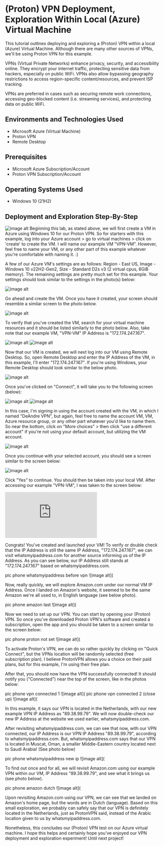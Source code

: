 <h1>(Proton) VPN Deployment, Exploration Within Local (Azure) Virtual Machine</h1>
This tutorial outlines deploying and exploring a (Proton) VPN within a local (Azure) Virtual Machine. Although there are many other sources of VPNs, we'll be using Proton VPN for this example. 

VPNs (Virtual Private Networks) enhance privacy, security, and accessibility online. They encrypt your internet traffic, protecting sensitive data from hackers, especially on public WiFi. VPNs also allow bypassing geography restrictions to access region-specific content/resources, and prevent ISP tracking.

VPNs are preferred in cases such as securing remote work connections, accessing geo-blocked content (i.e. streaming services), and protecting data on public WiFi.<br />

<h2>Environments and Technologies Used</h2>

- Microsoft Azure (Virtual Machine)
- Proton VPN
- Remote Desktop

<h2>Prerequisites</h2>

- Microsoft Azure Subscription/Account
- Proton VPN Subscription/Account

<h2>Operating Systems Used </h2>

- Windows 10 (21H2)


<h2>Deployment and Exploration Step-By-Step</h2>

<p>
</p>
<p>

![image alt](https://github.com/djl1024/test-pics/blob/7539a8178f8fcc4bcc13686c1ff5d7e5d4d3a175/Screenshot%202025-01-02%20075908.png)
      Beginning this lab, as stated above, we will first create a VM in Azure using Windows 10 for our Proton VPN. So for starters with this example, log into your Azure account > go to virtual machines > click on 'create' to create the VM. I will name our example VM "VPN-VM". However, feel free to name your VM, or any other part of this example whatever you're comfortable with naming it. :)
   
   A few of our Azure VM's settings are as follows: Region - East US, Image - Windows 10 v22H2-Gen2, Size - Standard D2s v3 (2 virtual cpus, 8GiB memory). The remaining settings are pretty much set for this example. Your settings should look similar to the settings in the photo(s) below:

   ![image alt](https://github.com/djl1024/test-pics/blob/7539a8178f8fcc4bcc13686c1ff5d7e5d4d3a175/Screenshot%202025-01-02%20082103.png)

   Go ahead and create the VM. Once you have it created, your screen should resemble a similar screen to the photo below. 

   ![image alt](https://github.com/djl1024/test-pics/blob/7539a8178f8fcc4bcc13686c1ff5d7e5d4d3a175/Screenshot%202025-01-02%20091639.png)

   To verify that you've created the VM, search for your virtual machine resources and it should be listed similarly to the photo below. Also, take note that our example VM, "VPN-VM" IP Address is "172.174.247.167".

   ![image alt](https://github.com/djl1024/test-pics/blob/7539a8178f8fcc4bcc13686c1ff5d7e5d4d3a175/Screenshot%202025-01-02%20091736.png)
   ![image alt](https://github.com/djl1024/test-pics/blob/7539a8178f8fcc4bcc13686c1ff5d7e5d4d3a175/Screenshot%202025-01-02%20094237.png)

   Now that our VM is created, we will next log into our VM using Remote Desktop. So, open Remote Desktop and enter the IP Address of the VM, in this example, I'll enter "172.174.247.167". If you're using Windows, your Remote Desktop should look similar to the below photo.

   ![image alt](https://github.com/djl1024/test-pics/blob/7539a8178f8fcc4bcc13686c1ff5d7e5d4d3a175/Screenshot%202025-01-02%20092250.png)

   Once you've clicked on "Connect", it will take you to the following screen (below):

   ![image alt](https://github.com/djl1024/test-pics/blob/7539a8178f8fcc4bcc13686c1ff5d7e5d4d3a175/Screenshot%202025-01-02%20092415.png)
   ![image alt](https://github.com/djl1024/test-pics/blob/7539a8178f8fcc4bcc13686c1ff5d7e5d4d3a175/Screenshot%202025-01-02%20092541.png)

   In this case, I'm signing in using the account created with the VM, in which I named "DeAndre VPN", but again, feel free to name the account VM, VM, Azure resource group, or any other part whatever you'd like to name them. So near the bottom, click on "More choices" > then click "use a different account" if you're not using your default account, but utilizing the VM account.

   ![image alt](https://github.com/djl1024/test-pics/blob/7539a8178f8fcc4bcc13686c1ff5d7e5d4d3a175/Screenshot%202025-01-02%20092830.png)

   Once you continue with your selected account, you should see a screen similar to the screen below:

   ![image alt](https://github.com/djl1024/test-pics/blob/7539a8178f8fcc4bcc13686c1ff5d7e5d4d3a175/Screenshot%202025-01-02%20092856.png)

   Click "Yes" to continue. You should then be taken into your local VM. After accessing our example "VPN-VM", I was taken to the screen below:

 ![image alt](https://www5.lunapic.com/editor/newsave.php)

   Congrats! You've created and launched your VM! To verify or double check that the IP Address is still the same IP Address, "172.174.247.167", we can visit whatsmyipaddress.com for another source informing us of the IP Address. As you can see below, our IP Address still stands at "172.174.247.167" based on whatsmyipaddress.com.

   pic phone whatsmyipaddress before vpn ![image alt](

   Now, really quickly, we will explore Amazon.com under our normal VM IP Address. Once I landed on Amazon's website, it seemed to be the same Amazon we're all used to, in English language (see below photo).

   pic phone amazon last ![image alt](
   
   Now we need to set up our VPN. You can start by opening your (Proton) VPN. So once you've downloaded Proton VPN's software and created a subscription, open the app and you should be taken to a screen similar to the screen below:

   pic phone proton not set ![image alt](

   To activate Proton's VPN, we can do so rather quickly by clicking on "Quick Connect", but the VPNs location will be randomly selected (free subscription plan). I believe ProtonVPN allows you a choice on their paid plans, but for this example, I'm using their free plan.

   After that, you should now have the VPN successfully connected! It should notify you ("Connected") near the top of the screen, like in the photos below:

   pic phone vpn connected 1 ![image alt](
   pic phone vpn connected 2 (close up) ![image alt](

In this example, it says our VPN is located in the Netherlands, with our new example VPN IP Address as "89.38.99.79". We will now double-check our new IP Address at the website we used earlier, whatsmyipaddress.com.

After revisiting whatsmyipaddress.com, we can see that now, with our VPN connected, our IP Address is our VPN IP Address "89.38.99.79", according to whatsmyipaddress.com. But, whatsmyipaddress.com says that our VPN is located in Muscat, Oman, a smaller Middle-Eastern country located next to Saudi Arabia! (See photo below)

pic phone whatsmyipaddress new ip ![image alt](

To find out once and for all, we will revisit Amazon.com using our example VPN within our VM, IP Address "89.38.99.79", and see what it brings us (see photo below).

pic phone amazon dutch ![image alt](

Upon revisiting Amazon.com using our VPN, we can see that we landed on Amazon's home page, but the words are in Dutch (language). Based on this small exploration, we probably can safely say that our VPN is definitely located in the Netherlands, just as ProtonVPN said, instead of the Arabic location given to us by whatsmyipaddress.com.

Nonetheless, this concludes our (Proton) VPN test on our Azure virtual machine. I hope this helps and certainly hope you've enjoyed our VPN deployment and exploration experiment! Until next project!
   
   
</p>
<br />
